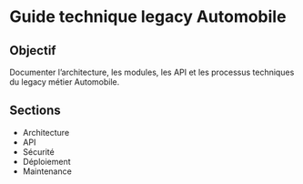 # Guide technique legacy Automobile

## Objectif
Documenter l’architecture, les modules, les API et les processus techniques du legacy métier Automobile.

## Sections
- Architecture
- API
- Sécurité
- Déploiement
- Maintenance

